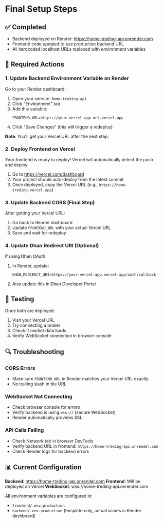 # Final Setup Steps

## ✅ Completed
- Backend deployed on Render: https://home-treding-api.onrender.com
- Frontend code updated to use production backend URL
- All hardcoded localhost URLs replaced with environment variables

## 🔧 Required Actions

### 1. Update Backend Environment Variable on Render

Go to your Render dashboard:
1. Open your service: `home-treding-api`
2. Click "Environment" tab
3. Add this variable:
   ```
   FRONTEND_URL=https://your-vercel-app-url.vercel.app
   ```
4. Click "Save Changes" (this will trigger a redeploy)

**Note**: You'll get your Vercel URL after the next step.

### 2. Deploy Frontend on Vercel

Your frontend is ready to deploy! Vercel will automatically detect the push and deploy.

1. Go to https://vercel.com/dashboard
2. Your project should auto-deploy from the latest commit
3. Once deployed, copy the Vercel URL (e.g., `https://home-treding.vercel.app`)

### 3. Update Backend CORS (Final Step)

After getting your Vercel URL:
1. Go back to Render dashboard
2. Update `FRONTEND_URL` with your actual Vercel URL
3. Save and wait for redeploy

### 4. Update Dhan Redirect URI (Optional)

If using Dhan OAuth:
1. In Render, update:
   ```
   DHAN_REDIRECT_URI=https://your-vercel-app.vercel.app/auth/callback
   ```
2. Also update this in Dhan Developer Portal

## 🎉 Testing

Once both are deployed:
1. Visit your Vercel URL
2. Try connecting a broker
3. Check if market data loads
4. Verify WebSocket connection in browser console

## 🔍 Troubleshooting

### CORS Errors
- Make sure `FRONTEND_URL` in Render matches your Vercel URL exactly
- No trailing slash in the URL

### WebSocket Not Connecting
- Check browser console for errors
- Verify backend is using `wss://` (secure WebSocket)
- Render automatically provides SSL

### API Calls Failing
- Check Network tab in browser DevTools
- Verify backend URL in frontend: `https://home-treding-api.onrender.com`
- Check Render logs for backend errors

## 📊 Current Configuration

**Backend**: https://home-treding-api.onrender.com
**Frontend**: Will be deployed on Vercel
**WebSocket**: wss://home-treding-api.onrender.com

All environment variables are configured in:
- `frontend/.env.production`
- `backend/.env.production` (template only, actual values in Render dashboard)

